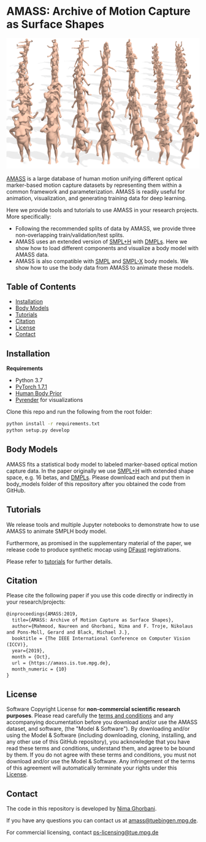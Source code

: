 # AMASS: Archive of Motion Capture as Surface Shapes

![alt text](support_data/github_data/datasets_preview.png "Samples of bodies in AMASS recovered from Motion Capture sequences")

[AMASS](http://amass.is.tue.mpg.de) is a large database of human motion unifying different optical marker-based motion capture datasets by representing them within a common framework and parameterization. 
 AMASS is readily useful for animation, visualization, and generating training data for deep learning.

Here we provide tools and tutorials to use AMASS in your research projects. More specifically:
- Following the recommended splits of data by AMASS, we provide three non-overlapping train/validation/test splits.
- AMASS uses an extended version of [SMPL+H](http://mano.is.tue.mpg.de/) with [DMPLs](http://smpl.is.tue.mpg.de/downloads). 
Here we show how to load different components and visualize a body model with AMASS data.
- AMASS is also compatible with [SMPL](http://smpl.is.tue.mpg.de) and [SMPL-X](https://smpl-x.is.tue.mpg.de/) body models. 
We show how to use the body data from AMASS to animate these models.
## Table of Contents
  * [Installation](#installation)
  * [Body Models](#body-models)
  * [Tutorials](#tutorials)
  * [Citation](#citation)
  * [License](#license)
  * [Contact](#contact)

## Installation
**Requirements**
- Python 3.7
- [PyTorch 1.7.1](https://pytorch.org/get-started)
- [Human Body Prior](https://github.com/nghorbani/human_body_prior)
- [Pyrender](https://pyrender.readthedocs.io/en/latest/install/index.html#osmesa) for visualizations

Clone this repo and run the following from the root folder:
```bash
python install -r requirements.txt
python setup.py develop
```

## Body Models
AMASS fits a statistical body model to labeled marker-based optical motion capture data.
In the paper originally we use [SMPL+H](http://mano.is.tue.mpg.de/downloads) with extended shape space, e.g. 16 betas, and 
[DMPLs](http://smpl.is.tue.mpg.de/downloads). 
Please download each and put them in body_models folder of this repository after you obtained the code from GitHub.

## Tutorials
We release tools and multiple Jupyter notebooks to demonstrate how to use AMASS to animate SMPLH body model.

Furthermore, as promised in the supplementary material of the paper, we release code to produce synthetic mocap using 
[DFaust](http://dfaust.is.tue.mpg.de) registrations.

Please refer to [tutorials](/notebooks) for further details.

## Citation
Please cite the following paper if you use this code directly or indirectly in your research/projects:
```
@inproceedings{AMASS:2019,
  title={AMASS: Archive of Motion Capture as Surface Shapes},
  author={Mahmood, Naureen and Ghorbani, Nima and F. Troje, Nikolaus and Pons-Moll, Gerard and Black, Michael J.},
  booktitle = {The IEEE International Conference on Computer Vision (ICCV)},
  year={2019},
  month = {Oct},
  url = {https://amass.is.tue.mpg.de},
  month_numeric = {10}
}
```
## License

Software Copyright License for **non-commercial scientific research purposes**.
Please read carefully the [terms and conditions](./LICENSE) 
and any accompanying documentation before you download and/or use the AMASS dataset, and software, (the "Model & Software"). 
 By downloading and/or using the Model & Software 
 (including downloading, cloning, installing, and any other use of this GitHub repository), 
 you acknowledge that you have read these terms and conditions, understand them, 
 and agree to be bound by them. If you do not agree with these terms and conditions, 
 you must not download and/or use the Model & Software.
  Any infringement of the terms of this agreement will automatically terminate your rights under this [License](./LICENSE).
 
 ## Contact
The code in this repository is developed by [Nima Ghorbani](https://nghorbani.github.io/).

If you have any questions you can contact us at [amass@tuebingen.mpg.de](mailto:amass@tuebingen.mpg.de).

For commercial licensing, contact [ps-licensing@tue.mpg.de](mailto:ps-licensing@tue.mpg.de)
